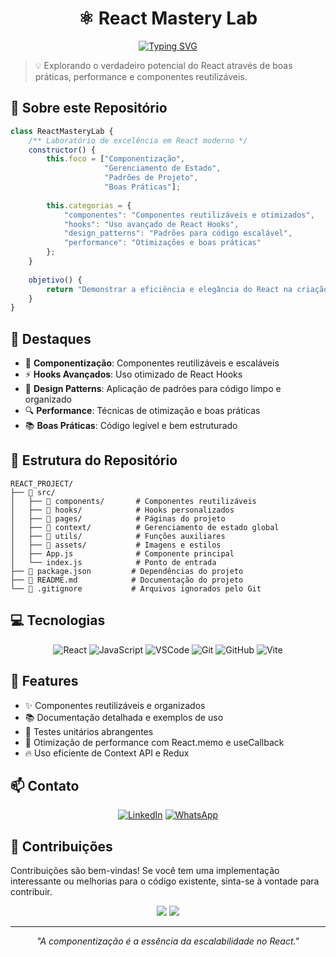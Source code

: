 # <div align="center">⚛️ React Mastery Lab</div>

<div align="center">
  <a href="https://git.io/typing-svg">
    <img src="https://readme-typing-svg.demolab.com?font=Fira+Code&weight=600&size=24&pause=1000&color=2F81F7&center=true&vCenter=true&width=435&lines=React+Moderno+em+A%C3%A7%C3%A3o;Componentes+Reutiliz%C3%A1veis;UI+Perform%C3%A1tica;Melhores+Pr%C3%A1ticas+%26+Padr%C3%B5es" alt="Typing SVG" />
  </a>
</div>

> 💡 Explorando o verdadeiro potencial do React através de boas práticas, performance e componentes reutilizáveis.

## 🎯 Sobre este Repositório

```javascript
class ReactMasteryLab {
    /** Laboratório de excelência em React moderno */
    constructor() {
        this.foco = ["Componentização",
                     "Gerenciamento de Estado",
                     "Padrões de Projeto",
                     "Boas Práticas"];
                     
        this.categorias = {
            "componentes": "Componentes reutilizáveis e otimizados",
            "hooks": "Uso avançado de React Hooks",
            "design_patterns": "Padrões para código escalável",
            "performance": "Otimizações e boas práticas"
        };
    }
    
    objetivo() {
        return "Demonstrar a eficiência e elegância do React na criação de aplicações modernas";
    }
}
```

## 🚀 Destaques

- 🎨 **Componentização**: Componentes reutilizáveis e escaláveis
- ⚡ **Hooks Avançados**: Uso otimizado de React Hooks
- 📐 **Design Patterns**: Aplicação de padrões para código limpo e organizado
- 🔍 **Performance**: Técnicas de otimização e boas práticas
- 📚 **Boas Práticas**: Código legível e bem estruturado

## 📂 Estrutura do Repositório

```plaintext
REACT_PROJECT/
├── 📁 src/
│   ├── 📁 components/       # Componentes reutilizáveis
│   ├── 📁 hooks/            # Hooks personalizados
│   ├── 📁 pages/            # Páginas do projeto
│   ├── 📁 context/          # Gerenciamento de estado global
│   ├── 📁 utils/            # Funções auxiliares
│   ├── 📁 assets/           # Imagens e estilos
│   ├── App.js              # Componente principal
│   └── index.js            # Ponto de entrada
├── 📄 package.json         # Dependências do projeto
├── 📄 README.md            # Documentação do projeto
└── 📄 .gitignore           # Arquivos ignorados pelo Git
```

## 💻 Tecnologias

<div align="center">
  
![React](https://img.shields.io/badge/React-61DAFB?style=for-the-badge&logo=react&logoColor=black)
![JavaScript](https://img.shields.io/badge/JavaScript-F7DF1E?style=for-the-badge&logo=javascript&logoColor=black)
![VSCode](https://img.shields.io/badge/VSCode-0078D4?style=for-the-badge&logo=visual%20studio%20code&logoColor=white)
![Git](https://img.shields.io/badge/GIT-E44C30?style=for-the-badge&logo=git&logoColor=white)
![GitHub](https://img.shields.io/badge/GitHub-100000?style=for-the-badge&logo=github&logoColor=white)
![Vite](https://img.shields.io/badge/Vite-646CFF?style=for-the-badge&logo=vite&logoColor=white)

</div>

## 🌟 Features

- ✨ Componentes reutilizáveis e organizados
- 📚 Documentação detalhada e exemplos de uso
- 🧪 Testes unitários abrangentes
- 🎯 Otimização de performance com React.memo e useCallback
- 🔥 Uso eficiente de Context API e Redux

## 📫 Contato

<div align="center">
  
[![LinkedIn](https://img.shields.io/badge/LinkedIn-0077B5?style=for-the-badge&logo=linkedin&logoColor=white)](https://www.linkedin.com/in/jos%C3%A9-ferreira-9a659a242/)
[![WhatsApp](https://img.shields.io/badge/WhatsApp-25D366?style=for-the-badge&logo=whatsapp&logoColor=white)](https://api.whatsapp.com/send?phone=+5588993693516)

</div>

## 🤝 Contribuições

Contribuições são bem-vindas! Se você tem uma implementação interessante ou melhorias para o código existente, sinta-se à vontade para contribuir.

<div align="center">
  <img src="https://forthebadge.com/images/badges/built-with-love.svg" />
  <img src="https://forthebadge.com/images/badges/made-with-react.svg" />
</div>

---
<p align="center">
  <i>"A componentização é a essência da escalabilidade no React."</i>
</p>
